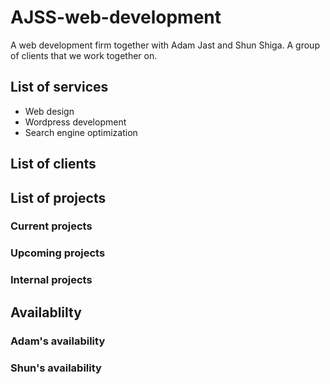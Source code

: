 # AJSS-web-development
A web development firm together with Adam Jast and Shun Shiga.  A group of clients that we work together on.

## List of services
- Web design
- Wordpress development
- Search engine optimization

## List of clients

## List of projects

### Current projects

### Upcoming projects

### Internal projects

## Availablilty

### Adam's availability

### Shun's availability




